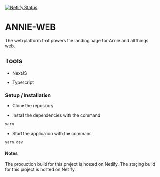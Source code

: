 [![Netlify Status](https://api.netlify.com/api/v1/badges/6379935d-afc7-453f-8c6d-ab8adbfa057d/deploy-status)](https://app.netlify.com/sites/annie-web-prod/deploys)

# ANNIE-WEB

The web platform that powers the landing page for Annie and all things web.

## Tools

* NextJS

* Typescript

### Setup / Installation

* Clone the repository

* Install the dependencies with the command

```sh
yarn
```

* Start the application with the command

```sh
yarn dev
```

#### Notes

The production build for this project is hosted on Netlify.
The staging build for this project is hosted on Netlify.
